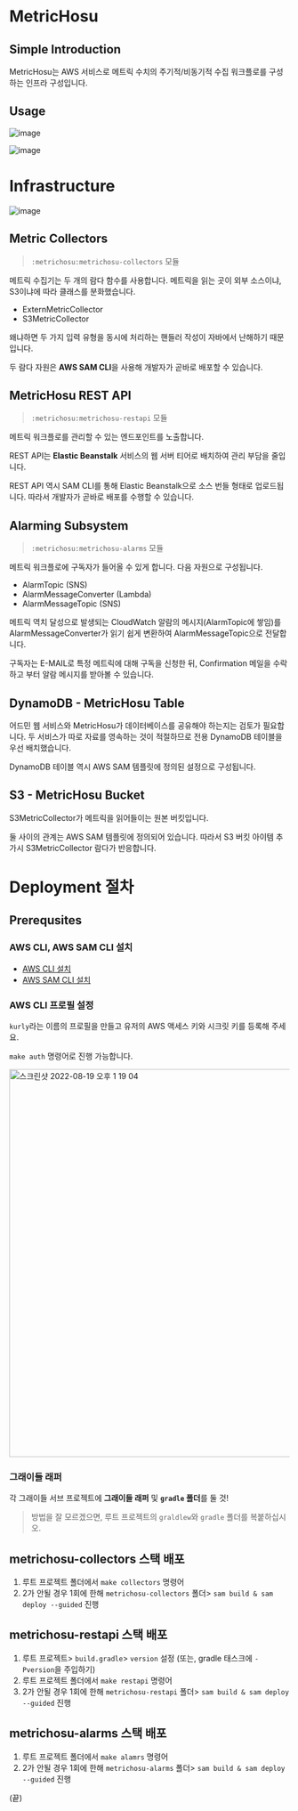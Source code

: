 # MetricHosu

## Simple Introduction
MetricHosu는 AWS 서비스로 메트릭 수치의 주기적/비동기적 수집 워크플로를 구성하는 인프라 구성입니다.

## Usage
![image](https://user-images.githubusercontent.com/15683098/186367466-f945c9a2-466d-4e32-b1f7-76076e003756.png)

![image](https://user-images.githubusercontent.com/15683098/186367511-7434f8a0-4eca-4361-9821-d99fcdd5e60b.png)


# Infrastructure
![image](https://user-images.githubusercontent.com/15683098/186366874-c5c74057-ca08-4104-b265-e4d7845024cd.png)

## Metric Collectors
> `:metrichosu:metrichosu-collectors` 모듈

메트릭 수집기는 두 개의 람다 함수를 사용합니다. 메트릭을 읽는 곳이 외부 소스이냐, S3이냐에 따라 클래스를 분화했습니다.
- ExternMetricCollector
- S3MetricCollector

왜냐하면 두 가지 입력 유형을 동시에 처리하는 핸들러 작성이 자바에서 난해하기 때문입니다.

두 람다 자원은 **AWS SAM CLI**을 사용해 개발자가 곧바로 배포할 수 있습니다.

## MetricHosu REST API
> `:metrichosu:metrichosu-restapi` 모듈

메트릭 워크플로를 관리할 수 있는 엔드포인트를 노출합니다. 

REST API는 **Elastic Beanstalk** 서비스의 웹 서버 티어로 배치하여 관리 부담을 줄입니다.

REST API 역시 SAM CLI를 통해 Elastic Beanstalk으로 소스 번들 형태로 업로드됩니다.
따라서 개발자가 곧바로 배포를 수행할 수 있습니다.

## Alarming Subsystem
> `:metrichosu:metrichosu-alarms` 모듈

메트릭 워크플로에 구독자가 들어올 수 있게 합니다. 다음 자원으로 구성됩니다.

- AlarmTopic (SNS)
- AlarmMessageConverter (Lambda)
- AlarmMessageTopic (SNS)

메트릭 역치 달성으로 발생되는 CloudWatch 알람의 메시지(AlarmTopic에 쌓임)를 AlarmMessageConverter가 읽기 쉽게 변환하여 AlarmMessageTopic으로 전달합니다.

구독자는 E-MAIL로 특정 메트릭에 대해 구독을 신청한 뒤, Confirmation 메일을 수락하고 부터 알람 메시지를 받아볼 수 있습니다.

## DynamoDB - MetricHosu Table

어드민 웹 서비스와 MetricHosu가 데이터베이스를 공유해야 하는지는 검토가 필요합니다.
두 서비스가 따로 자료를 영속하는 것이 적절하므로 전용 DynamoDB 테이블을 우선 배치했습니다.

DynamoDB 테이블 역시 AWS SAM 템플릿에 정의된 설정으로 구성됩니다.

## S3 - MetricHosu Bucket

S3MetricCollector가 메트릭을 읽어들이는 원본 버킷입니다. 

둘 사이의 관계는 AWS SAM 템플릿에 정의되어 있습니다.
따라서 S3 버킷 아이템 추가시 S3MetricCollector 람다가 반응합니다.

# Deployment 절차

## Prerequsites

### AWS CLI, AWS SAM CLI 설치
- [AWS CLI 설치](https://docs.aws.amazon.com/cli/latest/userguide/getting-started-install.html)
- [AWS SAM CLI 설치](https://docs.aws.amazon.com/serverless-application-model/latest/developerguide/serverless-sam-cli-install.html)

### AWS CLI 프로필 설정
`kurly`라는 이름의 프로필을 만들고 유저의 AWS 액세스 키와 시크릿 키를 등록해 주세요.

`make auth` 명령어로 진행 가능합니다.

<img width="697" alt="스크린샷 2022-08-19 오후 1 19 04" src="https://user-images.githubusercontent.com/15683098/185542689-f9d0c6b2-344f-40bc-b463-6a552c70b70b.png">

### 그래이들 래퍼
각 그래이들 서브 프로젝트에 **그래이들 래퍼** 및 **`gradle` 폴더**를 둘 것!

> 방법을 잘 모르겠으면, 루트 프로젝트의 `graldlew`와 `gradle` 폴더를 복붙하십시오.

## metrichosu-collectors 스택 배포
1. 루트 프로젝트 폴더에서 `make collectors` 명령어
2. 2가 안될 경우 1회에 한해 `metrichosu-collectors` 폴더> `sam build & sam deploy --guided` 진행

## metrichosu-restapi 스택 배포
1. 루트 프로젝트> `build.gradle`> `version` 설정 (또는, gradle 태스크에 `-Pversion`을 주입하기)
2. 루트 프로젝트 폴더에서 `make restapi` 명령어
3. 2가 안될 경우 1회에 한해 `metrichosu-restapi` 폴더> `sam build & sam deploy --guided` 진행

## metrichosu-alarms 스택 배포
1. 루트 프로젝트 폴더에서 `make alamrs` 명령어
2. 2가 안될 경우 1회에 한해 `metrichosu-alarms` 폴더> `sam build & sam deploy --guided` 진행


(끝)